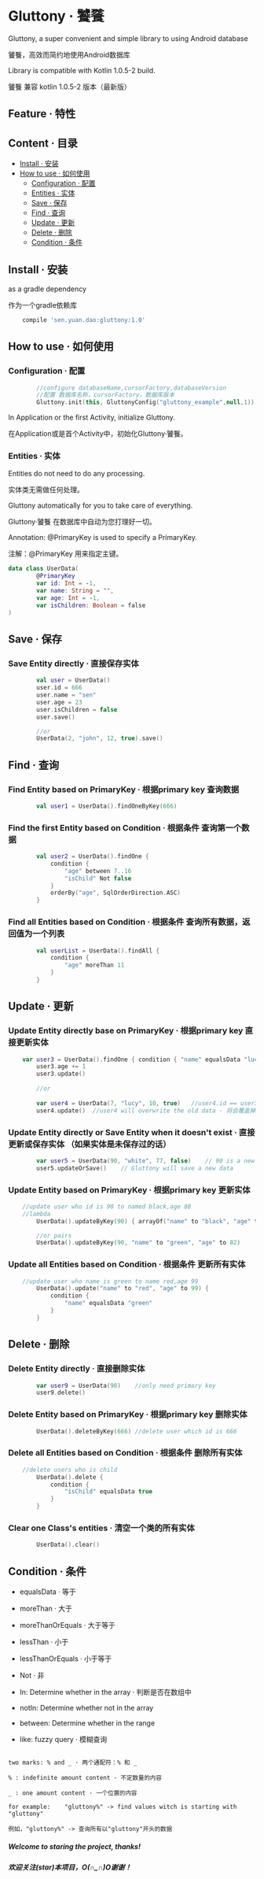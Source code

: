 # Gluttony · 饕餮
Gluttony, a super convenient and simple library to using Android database

饕餮，高效而简约地使用Android数据库

Library is compatible with Kotlin 1.0.5-2 build.

饕餮 兼容 kotlin 1.0.5-2 版本（最新版）



## Feature · 特性

## Content · 目录

* [Install · 安装](#install--安装)
* [How to use · 如何使用](#how-to-use--如何使用)
	* [Configuration · 配置](#configuration--配置)
	* [Entities · 实体](#entities--实体)
	* [Save · 保存](#save--保存)
	* [Find · 查询](#find--查询)
	* [Update · 更新](#update--更新)
	* [Delete · 删除](#delete--删除)
	* [Condition · 条件](#condition--条件)
 

## Install · 安装
as a gradle dependency

作为一个gradle依赖库

```groovy
    compile 'sen.yuan.dao:gluttony:1.0'
```
## How to use · 如何使用

### Configuration · 配置

```kotlin
        //configure databaseName,cursorFactory,databaseVersion 
        //配置 数据库名称，cursorFactory，数据库版本
        Gluttony.init(this, GluttonyConfig("gluttony_example",null,1))
```
In Application or the first Activity, initialize Gluttony. 

在Application或是首个Activity中，初始化Gluttony·饕餮。

### Entities · 实体
Entities do not need to do any processing. 

实体类无需做任何处理。

Gluttony automatically for you to take care of everything. 

Gluttony·饕餮 在数据库中自动为您打理好一切。

Annotation: @PrimaryKey is used to specify a PrimaryKey.

注解：@PrimaryKey 用来指定主键。
```kotlin
data class UserData(
        @PrimaryKey
        var id: Int = -1,
        var name: String = "",
        var age: Int = -1,
        var isChildren: Boolean = false
)
```


## Save · 保存
### Save Entity directly · 直接保存实体
```kotlin
        val user = UserData()
        user.id = 666
        user.name = "sen"
        user.age = 23
        user.isChildren = false
        user.save()

        //or
        UserData(2, "john", 12, true).save()
```


## Find · 查询
### Find Entity based on PrimaryKey · 根据primary key 查询数据
```kotlin
        val user1 = UserData().findOneByKey(666)
```

### Find the first Entity based on Condition · 根据条件 查询第一个数据
```kotlin
        val user2 = UserData().findOne {
            condition {
                "age" between 7..16
                "isChild" Not false
            }
            orderBy("age", SqlOrderDirection.ASC)
        }
```

### Find all Entities based on Condition · 根据条件 查询所有数据，返回值为一个列表
```kotlin
        val userList = UserData().findAll {
            condition {
                "age" moreThan 11
            }
        }
```

## Update · 更新

### Update Entity directly base on PrimaryKey · 根据primary key 直接更新实体
```kotlin
	var user3 = UserData().findOne { condition { "name" equalsData "lucy" } }!!
        user3.age += 1
        user3.update()
        
        //or
        
        var user4 = UserData(7, "lucy", 10, true)	//user4.id == user3.id · 注意primary key相同
        user4.update()	//user4 will overwrite the old data · 将会覆盖掉旧数据
```

### Update Entity directly or Save Entity when it doesn't exist · 直接 更新或保存实体 （如果实体是未保存过的话）
```kotlin
        var user5 = UserData(90, "white", 77, false)	// 90 is a new primary key
        user5.updateOrSave()	// Gluttony will save a new data
```

### Update Entity based on PrimaryKey · 根据primary key 更新实体
```kotlin
	//update user who id is 90 to named black,age 80
	//lambda
        UserData().updateByKey(90) { arrayOf("name" to "black", "age" to 80) }

        //or pairs
        UserData().updateByKey(90, "name" to "green", "age" to 82)
```

### Update all Entities based on Condition · 根据条件 更新所有实体
```kotlin
	//update user who name is green to name red,age 99
        UserData().update("name" to "red", "age" to 99) {
            condition {
                "name" equalsData "green"
            }
        }
```

## Delete · 删除

### Delete Entity directly · 直接删除实体
```kotlin
        var user9 = UserData(90)	//only need primary key
        user9.delete()
```


### Delete Entity based on PrimaryKey · 根据primary key 删除实体
```kotlin
        UserData().deleteByKey(666)	//delete user which id is 666
```

### Delete all Entities based on Condition · 根据条件 删除所有实体
```kotlin
	//delete users who is child
        UserData().delete {
            condition {
                "isChild" equalsData true
            }
        }
```

### Clear one Class's entities · 清空一个类的所有实体
```kotlin
        UserData().clear()
```

## Condition · 条件

* equalsData · 等于

* moreThan · 大于

* moreThanOrEquals · 大于等于

* lessThan · 小于

* lessThanOrEquals · 小于等于

* Not · 非

* In:		Determine whether in the array · 判断是否在数组中 

* notIn:	Determine whether not in the array

* between:	Determine whether in the range

* like:		fuzzy query · 模糊查询

```

two marks: % and _ · 两个通配符：% 和 _

% : indefinite amount content · 不定数量的内容

_ : one amount content · 一个位置的内容

for example:	"gluttony%" -> find values witch is starting with "gluttony"

例如，"gluttony%" -> 查询所有以"gluttony"开头的数据

```

##### Welcome to staring the project, thanks!

##### 欢迎关注(star)本项目，O(∩_∩)O谢谢！
